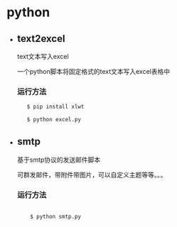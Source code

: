 #  python
* ## text2excel
  text文本写入excel

  一个python脚本将固定格式的text文本写入excel表格中

  ### 运行方法

  ```bash
     $ pip install xlwt
  
     $ python excel.py
  ```
  
* ## smtp

  基于smtp协议的发送邮件脚本

  可群发邮件，带附件带图片，可以自定义主题等等。。。

   ### 运行方法

  ```bash  
    
      $ python smtp.py     
        
  ```
